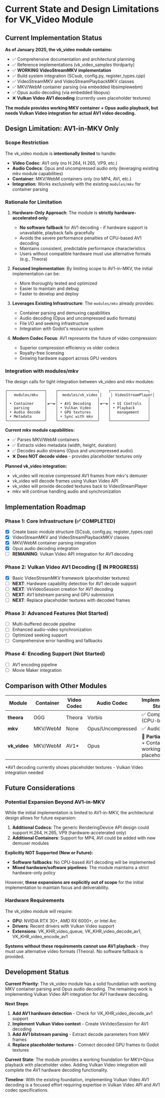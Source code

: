 # Current State and Design Limitations for VK_Video Module

## Current Implementation Status

**As of January 2025, the vk_video module contains:**

-   ✅ Comprehensive documentation and architectural planning
-   ✅ Reference implementations (vk_video_samples thirdparty)
-   ✅ **WORKING VideoStreamMKV implementation**
-   ✅ Build system integration (SCsub, config.py, register_types.cpp)
-   ✅ VideoStreamMKV and VideoStreamPlaybackMKV classes
-   ✅ MKV/WebM container parsing (via embedded libsimplewebm)
-   ✅ Opus audio decoding (via embedded libopus)
-   ❌ **Vulkan Video AV1 decoding** (currently uses placeholder textures)

**The module provides working MKV container + Opus audio playback, but needs Vulkan Video integration for actual AV1 video decoding.**

## Design Limitation: AV1-in-MKV Only

### Scope Restriction

The vk_video module is **intentionally limited** to handle:

-   **Video Codec**: AV1 only (no H.264, H.265, VP9, etc.)
-   **Audio Codecs**: Opus and uncompressed audio only (leveraging existing mkv module capabilities)
-   **Container**: MKV/WebM containers only (no MP4, AVI, etc.)
-   **Integration**: Works exclusively with the existing `modules/mkv` for container parsing

### Rationale for Limitation

1. **Hardware-Only Approach**: The module is **strictly hardware-accelerated only**:

    - **No software fallback** for AV1 decoding - if hardware support is unavailable, playback fails gracefully
    - Avoids the severe performance penalties of CPU-based AV1 decoding
    - Maintains consistent, predictable performance characteristics
    - Users without compatible hardware must use alternative formats (e.g., Theora)

2. **Focused Implementation**: By limiting scope to AV1-in-MKV, the initial implementation can be:

    - More thoroughly tested and optimized
    - Easier to maintain and debug
    - Faster to develop and deploy

3. **Leverages Existing Infrastructure**: The `modules/mkv` already provides:

    - Container parsing and demuxing capabilities
    - Audio decoding (Opus and uncompressed audio formats)
    - File I/O and seeking infrastructure
    - Integration with Godot's resource system

4. **Modern Codec Focus**: AV1 represents the future of video compression:
    - Superior compression efficiency vs older codecs
    - Royalty-free licensing
    - Growing hardware support across GPU vendors

### Integration with modules/mkv

The design calls for tight integration between vk_video and mkv modules:

```
┌─────────────────┐    ┌──────────────────┐    ┌─────────────────┐
│   modules/mkv   │    │  modules/vk_video │    │ VideoStreamPlayer│
│                 │    │                  │    │                 │
│ • Container     │◄──►│ • AV1 Decoding   │◄──►│ • UI Controls   │
│   parsing       │    │ • Vulkan Video   │    │ • Playback      │
│ • Audio decode  │    │ • GPU textures   │    │   management    │
│ • Metadata      │    │ • Sync with mkv  │    │                 │
└─────────────────┘    └──────────────────┘    └─────────────────┘
```

**Current mkv module capabilities:**

-   ✅ Parses MKV/WebM containers
-   ✅ Extracts video metadata (width, height, duration)
-   ✅ Decodes audio streams (Opus and uncompressed audio)
-   ❌ **Does NOT decode video** - provides placeholder textures only

**Planned vk_video integration:**

-   vk_video will receive compressed AV1 frames from mkv's demuxer
-   vk_video will decode frames using Vulkan Video API
-   vk_video will provide decoded textures back to VideoStreamPlayer
-   mkv will continue handling audio and synchronization

## Implementation Roadmap

### Phase 1: Core Infrastructure (✅ COMPLETED)

-   [x] Create basic module structure (SCsub, config.py, register_types.cpp)
-   [x] VideoStreamMKV and VideoStreamPlaybackMKV classes
-   [x] MKV/WebM container parsing integration
-   [x] Opus audio decoding integration
-   [ ] **REMAINING**: Vulkan Video API integration for AV1 decoding

### Phase 2: Vulkan Video AV1 Decoding (🚧 IN PROGRESS)

-   [x] Basic VideoStreamMKV framework (placeholder textures)
-   [ ] **NEXT**: Hardware capability detection for AV1 decode support
-   [ ] **NEXT**: VkVideoSession creation for AV1 decoding
-   [ ] **NEXT**: AV1 bitstream parsing and GPU submission
-   [ ] **NEXT**: Replace placeholder textures with decoded frames

### Phase 3: Advanced Features (Not Started)

-   [ ] Multi-buffered decode pipeline
-   [ ] Enhanced audio-video synchronization
-   [ ] Optimized seeking support
-   [ ] Comprehensive error handling and fallbacks

### Phase 4: Encoding Support (Not Started)

-   [ ] AV1 encoding pipeline
-   [ ] Movie Maker integration

## Comparison with Other Modules

| Module       | Container | Video Codec | Audio Codec         | Implementation Status   |
| ------------ | --------- | ----------- | ------------------- | ----------------------- |
| **theora**   | OGG       | Theora      | Vorbis              | ✅ Complete (CPU-based) |
| **mkv**      | MKV/WebM  | None        | Opus/Uncompressed   | ✅ Audio only           |
| **vk_video** | MKV/WebM  | AV1*        | Opus                | 🚧 **Partial** (Audio + Container working, AV1 placeholder) |

\*AV1 decoding currently shows placeholder textures - Vulkan Video integration needed

## Future Considerations

### Potential Expansion Beyond AV1-in-MKV

While the initial implementation is limited to AV1-in-MKV, the architectural design allows for future expansion:

1. **Additional Codecs**: The generic RenderingDevice API design could support H.264, H.265, VP9 (hardware-accelerated only)
2. **Additional Containers**: Support for MP4, AVI could be added with new demuxer modules

**Explicitly NOT Supported (Now or Future):**

-   **Software fallbacks**: No CPU-based AV1 decoding will be implemented
-   **Mixed hardware/software pipelines**: The module maintains a strict hardware-only policy

However, **these expansions are explicitly out of scope** for the initial implementation to maintain focus and deliverability.

### Hardware Requirements

The vk_video module will require:

-   **GPU**: NVIDIA RTX 30+, AMD RX 6000+, or Intel Arc
-   **Drivers**: Recent drivers with Vulkan Video support
-   **Extensions**: VK_KHR_video_queue, VK_KHR_video_decode_av1, VK_KHR_video_encode_av1

**Systems without these requirements cannot use AV1 playback** - they must use alternative video formats (Theora). No software fallback is provided.

## Development Status

**Current Priority**: The vk_video module has a solid foundation with working MKV container parsing and Opus audio decoding. The remaining work is implementing Vulkan Video API integration for AV1 hardware decoding.

**Next Steps**:

1. **Add AV1 hardware detection** - Check for VK_KHR_video_decode_av1 support
2. **Implement Vulkan Video context** - Create VkVideoSession for AV1 decoding  
3. **Add AV1 bitstream parsing** - Extract decode parameters from MKV frames
4. **Replace placeholder textures** - Connect decoded GPU frames to Godot textures

**Current State**: The module provides a working foundation for MKV+Opus playback with placeholder video. Adding Vulkan Video integration will complete the AV1 hardware decoding functionality.

**Timeline**: With the existing foundation, implementing Vulkan Video AV1 decoding is a focused effort requiring expertise in Vulkan Video API and AV1 codec specifications.
